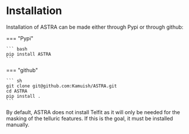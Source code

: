 # Installation

Installation of ASTRA can be made either through Pypi or through github:


=== "Pypi"

    ``` bash
    pip install ASTRA
    ```

=== "github"

    ``` sh
    git clone git@github.com:Kamuish/ASTRA.git
    cd ASTRA
    pip install . 
    ```

By default, ASTRA does not install Telfit as it will only be needed for the masking of the telluric features. If this is the goal, it must be installed manually.